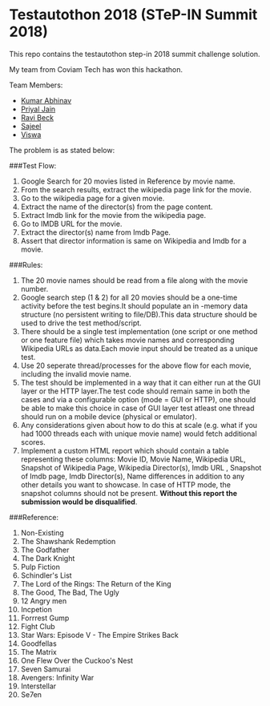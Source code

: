 # Testautothon 2018 (STeP-IN Summit 2018)
This repo contains the testautothon step-in 2018 summit challenge solution.

My team from Coviam Tech has won this hackathon.

Team Members:
- [Kumar Abhinav](https://github.com/kabhinav2608)
- [Priyal Jain](https://github.com/priyaljain73)
- [Ravi Beck]()
- [Sajeel](https://github.com/sajeelaafaq1)
- [Viswa]()

The problem is as stated below:

###Test Flow:
1. Google Search for 20 movies listed in Reference by movie name.
2. From the search results, extract the wikipedia page link for the movie.
3. Go to the wikipedia page for a given movie.
4. Extract the name of the director(s) from the page content.
5. Extract Imdb link for the movie from the wikipedia page.
6. Go to IMDB URL for the movie.
7. Extract the director(s) name from Imdb Page.
8. Assert that director information is same on Wikipedia and Imdb for a movie.

###Rules:
1. The 20 movie names should be read from a file along with the movie number. 
2. Google search step (1 & 2) for all 20 movies  should be a one-time activity before the test begins.It should populate an in -memory data structure (no persistent writing to file/DB).This data structure should be used to drive the test method/script.
3. There should be a single test implementation (one script or one method or one feature file) which takes movie names and corresponding Wikipedia URLs as data.Each movie input should be treated as a unique test.
4. Use 20 seperate thread/processes for the above flow for each movie, including the invalid movie name.
5. The test should be implemented in a way that it can either run at the GUI layer or the HTTP layer.The test code should remain same in both the cases and via a configurable option (mode = GUI or HTTP), one should be able to make this choice in case of GUI layer test atleast one thread should run on a mobile device (physical or emulator).
6. Any considerations given about how to do this at scale (e.g. what if you had 1000 threads each with unique movie name) would fetch additional scores.
7. Implement a custom HTML report which should contain a table representing these columns:
    Movie ID, Movie Name, Wikipedia URL, Snapshot of Wikipedia Page, Wikipedia Director(s), Imdb URL , Snapshot of Imdb page, Imdb Director(s), Name differences in addition to any other details you want to showcase. In case of HTTP mode, the snapshot columns should not be present. **Without this report the submission would be disqualified**.
    
###Reference:
1. Non-Existing
2. The Shawshank Redemption
3. The Godfather
4. The Dark Knight
5. Pulp Fiction
6. Schindler's List
7. The Lord of the Rings: The Return of the King
8. The Good, The Bad, The Ugly
9. 12 Angry men
10. Incpetion
11. Forrrest Gump
12. Fight Club
13. Star Wars: Episode V - The Empire Strikes Back
14. Goodfellas
15. The Matrix
16. One Flew Over the Cuckoo's Nest
17. Seven Samurai
18. Avengers: Infinity War
19. Interstellar
20. Se7en